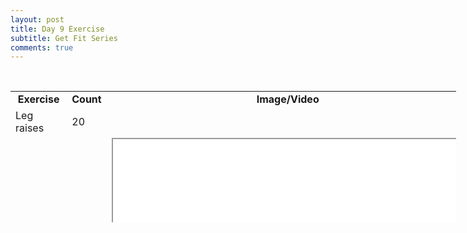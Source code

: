 ```yaml
---
layout: post
title: Day 9 Exercise
subtitle: Get Fit Series
comments: true
---
```


<p>&nbsp;</p>
<table style="height: 210px; width: 713px;">
<tbody>
<tr style="height: 18px;">
<td style="width: 63px; text-align: center; height: 18px;"><strong>Exercise</strong></td>
<td style="width: 57px; text-align: center; height: 18px;"><strong>Count</strong></td>
<td style="width: 575px; text-align: center; height: 18px;"><strong>Image/Video</strong></td>
</tr>
<tr style="height: 43px;">
<td style="width: 63px; height: 43px;">Leg raises&nbsp;</td>
<td style="width: 57px; height: 43px;">20</td>
<td style="width: 575px; height: 43px;">&nbsp;</td>
</tr>
<tr style="height: 320px;">
<td style="width: 63px; height: 320px;">3 way jump</td>
<td style="width: 57px; height: 320px;">15</td>
<td style="width: 575px; height: 320px;"><iframe src="//www.youtube.com/embed/NCzSB0o6I30" width="560" height="314" allowfullscreen="allowfullscreen"></iframe></td>
</tr>
<tr style="height: 18px;">
<td style="width: 63px; height: 18px;">Frog hop w/band&nbsp;</td>
<td style="width: 57px; height: 18px;">20</td>
<td style="width: 575px; height: 18px;"><iframe src="//www.youtube.com/embed/GvTeWVyJKNE" width="560" height="314" allowfullscreen="allowfullscreen"></iframe></td>
</tr>
<tr style="height: 18px;">
<td style="width: 63px; height: 18px;">Plank</td>
<td style="width: 57px; height: 18px;">1 min</td>
<td style="width: 575px; height: 18px;">&nbsp;</td>
</tr>
<tr style="height: 18px;">
<td style="width: 63px; height: 18px;">Straight lift front raise</td>
<td style="width: 57px; height: 18px;">10</td>
<td style="width: 575px; height: 18px;"><iframe src="//www.youtube.com/embed/Ofo2DQdT7DA" width="560" height="314" allowfullscreen="allowfullscreen"></iframe></td>
</tr>
<tr style="height: 18px;">
<td style="width: 63px; height: 18px;">Shrugs</td>
<td style="width: 57px; height: 18px;">20</td>
<td style="width: 575px; height: 18px;"><iframe src="//www.youtube.com/embed/xDt6qbKgLkY" width="560" height="314" allowfullscreen="allowfullscreen"></iframe></td>
</tr>
<tr style="height: 17px;">
<td style="width: 63px; height: 17px;">Cable row (stretch band)</td>
<td style="width: 57px; height: 17px;">10</td>
<td style="width: 575px; height: 17px;"><iframe src="//www.youtube.com/embed/Xz29bq7gVbg" width="560" height="314" allowfullscreen="allowfullscreen"></iframe></td>
</tr>
<tr style="height: 18px;">
<td style="width: 63px; height: 18px;">Single Leg-Raise Crunch</td>
<td style="width: 57px; height: 18px;">1 min</td>
<td style="width: 575px; height: 18px;"><iframe src="//www.youtube.com/embed/ervCsM3ry7A" width="560" height="314" allowfullscreen="allowfullscreen"></iframe></td>
</tr>
<tr style="height: 18px;">
<td style="width: 63px; height: 18px;">Overhead Tricep Extension on the Cable</td>
<td style="width: 57px; height: 18px;">13</td>
<td style="width: 575px; height: 18px;"><iframe src="//www.youtube.com/embed/hS82Wlo67O0" width="560" height="314" allowfullscreen="allowfullscreen"></iframe></td>
</tr>
<tr style="height: 18px;">
<td style="width: 63px; height: 18px;">Push-ups</td>
<td style="width: 57px; height: 18px;">10</td>
<td style="width: 575px; height: 18px;">&nbsp;</td>
</tr>
<tr style="height: 18px;">
<td style="width: 63px; height: 18px;">&nbsp;</td>
<td style="width: 57px; height: 18px;">&nbsp;</td>
<td style="width: 575px; height: 18px;">&nbsp;</td>
</tr>
</tbody>
</table>
<p>&nbsp;</p>
<p><strong>&nbsp;</strong></p>